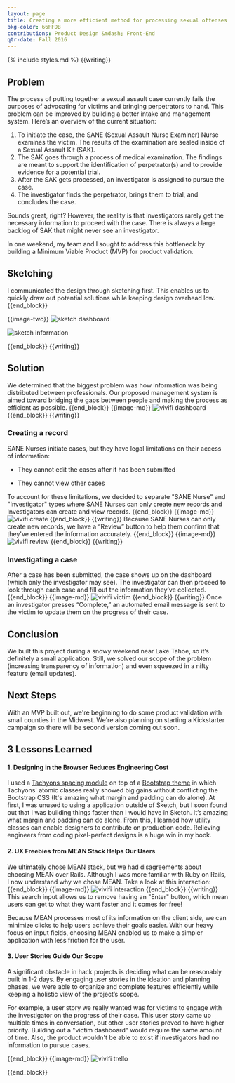 ```yaml
---
layout: page
title: Creating a more efficient method for processing sexual offenses
bkg-color: 66FFDB
contributions: Product Design &mdash; Front-End
qtr-date: Fall 2016
---
```

{% include styles.md %}
{{writing}}

## Problem


The process of putting together a sexual assault case currently fails the purposes of advocating for victims and bringing perpetrators to hand. This problem can be improved by building a better intake and management system. Here’s an overview of the current situation:

1. To initiate the case, the SANE (Sexual Assault Nurse Examiner) Nurse examines the victim. The results of the examination are sealed inside of a Sexual Assault Kit (SAK).
2. The SAK goes through a process of medical examination. The findings are meant to support the identification of perpetrator(s) and to provide evidence for a potential trial.
3. After the SAK gets processed, an investigator is assigned to pursue the case.
4. The investigator finds the perpetrator, brings them to trial, and concludes the case.


Sounds great, right? However, the reality is that investigators rarely get the necessary information to proceed with the case. There is always a large backlog of SAK that might never see an investigator.

In one weekend, my team and I sought to address this bottleneck by building a Minimum Viable Product (MVP) for product validation.

## Sketching

I communicated the design through sketching first. This enables us to quickly draw out potential solutions while keeping design overhead low.
{{end_block}}

{{image-two}}
<img alt="sketch dashboard" class="w-40-l ma2-l self-start" src="/assets/vivifi/sketch_dashboard.jpg" >

<img alt="sketch information" class="w-40-l ma2-l self-start" src="/assets/vivifi/sketch_information.jpg" >

{{end_block}}
{{writing}}


## Solution

We determined that the biggest problem was how information was being distributed between professionals. Our proposed management system is aimed toward bridging the gaps between people and making the process as efficient as possible.
{{end_block}}
{{image-md}}
<img alt="vivifi dashboard" src="/assets/vivifi/vivifi_dashboard.png"/>
{{end_block}}
{{writing}}
### Creating a record

SANE Nurses initiate cases, but they have legal limitations on their access of information:

- They cannot edit the cases after it has been submitted

- They cannot view other cases

To account for these limitations, we decided to separate "SANE Nurse" and "Investigator" types where SANE Nurses can only create new records and Investigators can create and view records.
{{end_block}}
{{image-md}}
<img alt="vivifi create" src="../assets/vivifi/vivifi_create.png"/>
{{end_block}}
{{writing}}
Because SANE Nurses can only create new records, we have a “Review” button to help them confirm that they've entered the information accurately.
{{end_block}}
{{image-md}}
<img alt="vivifi review" src="../assets/vivifi/vivifi_review.png"/>
{{end_block}}
{{writing}}
### Investigating a case
After a case has been submitted, the case shows up on the dashboard (which only the investigator may see). The investigator can then proceed to look through each case and fill out the information they’ve collected. 
{{end_block}}
{{image-md}}
<img alt="vivifi victim" src="../assets/vivifi/vivifi_victim.png"/>
{{end_block}}
{{writing}}
Once an investigator presses “Complete,” an automated email message is sent to the victim to update them on the progress of their case.

## Conclusion
We built this project during a snowy weekend near Lake Tahoe, so it’s definitely a small application. Still, we solved our scope of the problem (increasing transparency of information) and even squeezed in a nifty feature (email updates).

## Next Steps

With an MVP built out, we're beginning to do some product validation with small counties in the Midwest. We're also planning on starting a Kickstarter campaign so there will be second version coming out soon.

## 3 Lessons Learned

#### 1. Designing in the Browser Reduces Engineering Cost

I used a [Tachyons spacing module](http://tachyons.io/) on top of a [Bootstrap theme](https://bootswatch.com/paper/) in which Tachyons' atomic classes really showed big gains without conflicting the Bootstrap CSS (It's amazing what margin and padding can do alone). At first, I was unused to using a application outside of Sketch, but I soon found out that I was building things faster than I would have in Sketch. It’s amazing what margin and padding can do alone. From this, I learned how utility classes can enable designers to contribute on production code. Relieving engineers from coding pixel-perfect designs is a huge win in
my book.

#### 2. UX Freebies from MEAN Stack Helps Our Users

We ultimately chose MEAN stack, but we had disagreements about choosing MEAN over Rails. Although I was more familiar with Ruby on Rails, I now understand why we chose MEAN. Take a look at this interaction:
{{end_block}}
{{image-md}}
<img alt="vivifi interaction" src="../assets/vivifi/vivifi_interaction.gif"/>
{{end_block}}
{{writing}}
This search input allows us to remove having an "Enter" button, which mean users can get to what they want faster and it comes for free!

Because MEAN processes most of its information on the client side, we can minimize clicks to help users achieve their goals easier. With our heavy focus on input fields, choosing MEAN enabled us to make a simpler application with less friction for the user.


#### 3. User Stories Guide Our Scope

A significant obstacle in hack projects is deciding what can be reasonably built in 1-2 days. By engaging user stories in the ideation and planning phases, we were able to organize and complete features efficiently while keeping a holistic view of the project’s scope.

For example, a user story we really wanted was for victims to engage with the investigator on the progress of their case. This user story came up multiple times in conversation, but other user stories proved to have higher priority. Building out a "victim dashboard" would require the same amount of time. Also, the product wouldn't be able to exist if investigators had no information to pursue cases.

{{end_block}}
{{image-md}}
<img alt="vivifi trello" src="../assets/vivifi/vivifi_trello.png"/>

{{end_block}}
